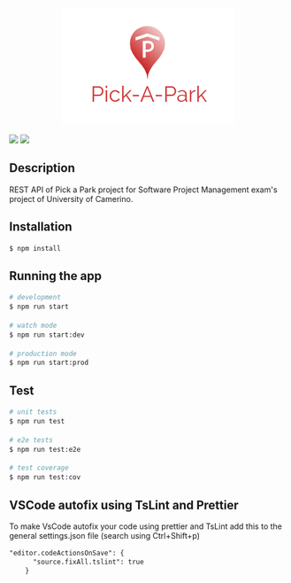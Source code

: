 <p align="center">
  <img src="/assets/images/logo.png" alt="Pick-A-Park"/>
</p>

![](https://github.com/ByPassaRe/Pick-A-Park-RestfulApi/workflows/Node%20CI/badge.svg)
![](https://github.com/ByPassaRe/Pick-A-Park-RestfulApi/workflows/Security/badge.svg)

## Description

REST API of Pick a Park project for Software Project Management exam's project of University of Camerino. 

## Installation

```bash
$ npm install
```

## Running the app

```bash
# development
$ npm run start

# watch mode
$ npm run start:dev

# production mode
$ npm run start:prod
```

## Test

```bash
# unit tests
$ npm run test

# e2e tests
$ npm run test:e2e

# test coverage
$ npm run test:cov
```


## VSCode autofix using TsLint and Prettier

To make VsCode autofix your code using prettier and TsLint add this to the general settings.json file (search using Ctrl+Shift+p)


```
"editor.codeActionsOnSave": {
      "source.fixAll.tslint": true
    }
```

